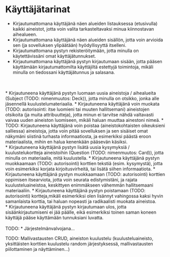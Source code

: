 # Käyttäjätarinat

* Kirjautumattomana käyttäjänä näen alueiden listauksessa (etusivulla) kaikki aineistot, jotta voin valita tarkasteltavaksi minua kiinnostavan aihealueen.
* Kirjautumattomana käyttäjänä näen alueiden sisällön, jotta voin arvioida sen (ja sovelluksen ylipäätään) hyödyllisyyttä itselleni.
* Kirjautumattomana pystyn rekisteröitymään, jotta minulla on käytettävissäni omat käyttäjätunnukset.
* Kirjautumattomana käyttäjänä pystyn kirjautumaan sisään, jotta pääsen käyttämään kirjautumattomilta käyttäjiltä estettyjä toimintoja, mikäli minulla on tiedossani käyttäjätunnus ja salasana.
</br>
</br>
* Kirjautuneena käyttäjänä pystyn luomaan uusia aineistoja / aihealueita (Subject (TODO: nimenmuutos: Deck)), jotta minulla on otsikko, jonka alle jäsennellä kuulustelumateriaalia.
* Kirjautuneena käyttäjänä voin muokata (TODO: autorisointi: itse luomieni tai muuten hallitsemani) aineistojen otsikoita (ja muita attribuutteja), jotta minun ei tarvitse nähdä valtavasti vaivaa uuden aineiston luomiseen, mikäli haluan muuttaa ainestoni nimeä.
* TODO: Kirjautuneena käyttäjänä voin poistaa (aineistokohtaisten oikeuksieni salliessa) aineistoja, jotta voin pitää sovelluksen ja sen sisäiset omat näkymäni siistinä turhasta informaatiosta, ja esimerkiksi päästä eroon materiaalista, mihin en halua kenenkään pääsevän käsiksi.
</br>
* Kirjautuneena käyttäjänä pystyn lisätä uusia kysymyksiä / kuulustelukortteja aineistoihin (Question (TODO: nimenmuutos: Card)), jotta minulla on materiaalia, mitä kuulustella.
* Kirjautuneena käyttäjänä pystyn muokkaamaan (TODO: autorisointi) korttien tekstiä (esim. kysymystä), jotta voin esimerkiksi korjata kirjoitusvirheitä, tai lisätä siihen informaatiota.
* Kirjautuneena käyttäjänä pystyn muokkaamaan (TODO: autorisointi) korttien oppimisen itsearviota, jotta voin seurata edistymistäni, ja rajata kuulusteluaineistoa, keskittyen enimmäkseen vähemmän hallitsemaani materiaaliin.
* Kirjautuneena käyttäjänä pystyn poistamaan (TODO: autorisointi) kortteja,mikäli esimerkiksi olen lisännyt vahingossa kaksi hyvin samanlaista korttia, tai haluan nopeasti ja radikaalisti muokata aineistoa.
</br>
* Kirjautuneena käyttäjänä pystyn kirjautumaan ulos, jotta sisäänkirjautumiseni ei jää päälle, eikä esimerkiksi toinen saman koneen käyttäjä pääse käyttämään tunnuksiani luvatta.
</br>
</br>
TODO:
* Järjestelmänvalvojana...


TODO: Mallivastausten CRUD, aineiston kuulustelu (kuulusteluaineisto, yksittäisten korttien kuulustelu random järjestyksessä, mallivastausten piilottaminen ja näyttäminen...)